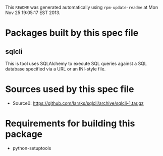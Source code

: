 This `README` was generated automatically using `rpm-update-readme` at Mon Nov 25 19:05:17 EST 2013.

Packages built by this spec file
================================

sqlcli
-------------------------------------

This is tool uses SQLAlchemy to execute SQL queries against a SQL database
specified via a URL or an INI-style file.


Sources used by this spec file
==============================

- Source0: https://github.com/larsks/sqlcli/archive/sqlcli-1.tar.gz

Requirements for building this package
======================================

- python-setuptools
